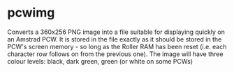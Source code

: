 pcwimg
======

Converts a 360x256 PNG image into a file suitable for displaying
quickly on an Amstrad PCW. It is stored in the file exactly as it
should be stored in the PCW's screen memory - so long as the Roller
RAM has been reset (i.e. each character row follows on from the
previous one). The image will have three colour levels: black, dark
green, green (or white on some PCWs)

